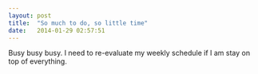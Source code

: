 ```yaml
---
layout: post
title:  "So much to do, so little time"
date:   2014-01-29 02:57:51
---
```


Busy busy busy. I need to re-evaluate my weekly schedule if I am stay on top of everything. 
